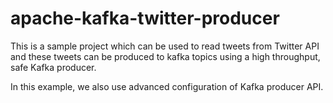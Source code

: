 # apache-kafka-twitter-producer
This is a sample project which can be used to read tweets from Twitter API and these tweets can be produced to kafka topics using a 
high throughput, safe Kafka producer.

In this example, we also use advanced configuration of Kafka producer API.
